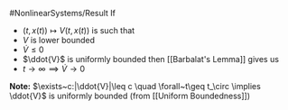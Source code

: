 #NonlinearSystems/Result
If
- $(t,x(t)) \mapsto V(t,x(t))$
is such that
- $V$ is lower bounded
- $\dot{V} \leq 0$
- $\ddot{V}$ is uniformly bounded
then [[Barbalat's Lemma]] gives us
- $t\rightarrow\infty \implies \dot{V}\rightarrow0$


**Note:** $\exists~c:|\ddot{V}|\leq c \quad \forall~t\geq t_\circ \implies \ddot{V}$ is uniformly bounded
(from [[Uniform Boundedness]])


